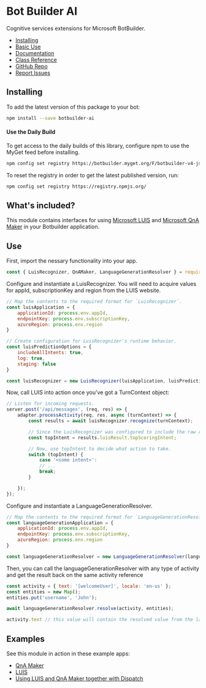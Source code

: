# Bot Builder AI

Cognitive services extensions for Microsoft BotBuilder.  

- [Installing](#installing)
- [Basic Use](#use)
- [Documentation](https://docs.microsoft.com/en-us/azure/bot-service/bot-service-overview-introduction?view=azure-bot-service-4.0)
- [Class Reference](https://docs.microsoft.com/en-us/javascript/api/botbuilder-ai/)
- [GitHub Repo](https://github.com/Microsoft/botbuilder-js)
- [Report Issues](https://github.com/Microsoft/botbuilder-js/issues)

## Installing
To add the latest version of this package to your bot:

```bash
npm install --save botbuilder-ai
```

#### Use the Daily Build

To get access to the daily builds of this library, configure npm to use the MyGet feed before installing.

```bash
npm config set registry https://botbuilder.myget.org/F/botbuilder-v4-js-daily/npm/
```

To reset the registry in order to get the latest published version, run:
```bash
npm config set registry https://registry.npmjs.org/
```

## What's included?

This module contains interfaces for using [Microsoft LUIS](https://www.luis.ai) and [Microsoft QnA Maker](https://www.qnamaker.ai) in your Botbuilder application.

## Use


First, import the nessary functionality into your app.
```javascript
const { LuisRecognizer, QnAMaker, LanguageGenerationResolver } = require('botbuilder-ai');
```

Configure and instantiate a LuisRecognizer. You will need to acquire values for appId, subscriptionKey and region from the LUIS website.
```javascript
// Map the contents to the required format for `LuisRecognizer`.
const luisApplication = {
    applicationId: process.env.appId,
    endpointKey: process.env.subscriptionKey,
    azureRegion: process.env.region
}

// Create configuration for LuisRecognizer's runtime behavior.
const luisPredictionOptions = {
    includeAllIntents: true,
    log: true,
    staging: false
}

const luisRecognizer = new LuisRecognizer(luisApplication, luisPredictionOptions, true);
```

Now, call LUIS into action once you've got a TurnContext object:
```javascript
// Listen for incoming requests.
server.post('/api/messages', (req, res) => {
    adapter.processActivity(req, res, async (turnContext) => {
        const results = await luisRecognizer.recognize(turnContext);

        // Since the LuisRecognizer was configured to include the raw results, get the `topScoringIntent` as specified by LUIS.
        const topIntent = results.luisResult.topScoringIntent;

        // Now, use topIntent to decide what action to take.
        switch (topIntent) {
            case '<some intent>':
            // ... 
            break;
        }

    });
});
```

Configure and instantiate a LanguageGenerationResolver. 

```js
// Map the contents to the required format for `LanguageGenerationResolver`.
const languageGenerationApplication = {
	applicationId: process.env.appId,
	endpointKey: process.env.subscriptionKey,
	azureRegion: process.env.region
}

const languageGenerationResolver = new LanguageGenerationResolver(languageGenerationApplication)
```

Then, you can call the languageGenerationResolver with any type of activity and get the result back on the same activity reference  
```js
const activity = { text: '[welcomeUser]', locale: 'en-us' };
const entities = new Map();
entities.put('username', 'John');

await languageGenerationResolver.resolve(activity, entities);

activity.text // this value will contain the resolved value from the language generation service
```
## Examples

See this module in action in these example apps:

* [QnA Maker](https://github.com/Microsoft/BotBuilder-Samples/tree/master/samples/javascript_nodejs/11.qnamaker)
* [LUIS](https://github.com/Microsoft/BotBuilder-Samples/tree/master/samples/javascript_nodejs/12.nlp-with-luis)
* [Using LUIS and QnA Maker together with Dispatch](https://github.com/Microsoft/BotBuilder-Samples/tree/master/samples/javascript_nodejs/14.nlp-with-dispatch)
